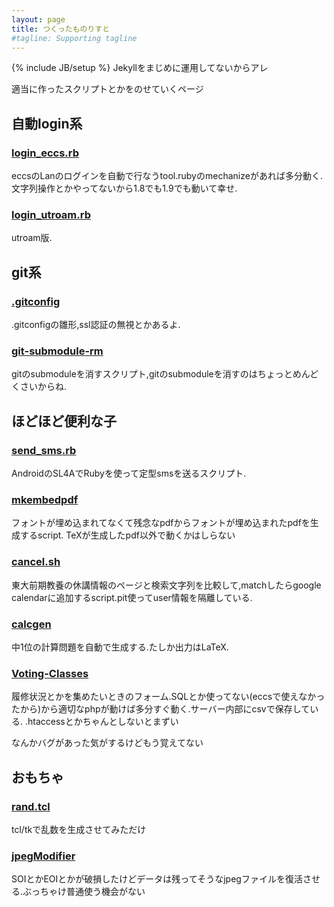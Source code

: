 ```yaml
---
layout: page
title: つくったものりすと
#tagline: Supporting tagline
---
```

{% include JB/setup %}
Jekyllをまじめに運用してないからアレ

適当に作ったスクリプトとかをのせていくページ

自動login系
----------------------------------------

### [login_eccs.rb](https://gist.github.com/MasWag/4315659)
eccsのLanのログインを自動で行なうtool.rubyのmechanizeがあれば多分動く.文字列操作とかやってないから1.8でも1.9でも動いて幸せ.

### [login_utroam.rb](https://gist.github.com/MasWag/7699888)
utroam版.

git系
----------------------------------------

### [.gitconfig](https://gist.github.com/MasWag/4451236)
.gitconfigの雛形,ssl認証の無視とかあるよ.

### [git-submodule-rm](https://gist.github.com/MasWag/4255594)
gitのsubmoduleを消すスクリプト,gitのsubmoduleを消すのはちょっとめんどくさいからね.

ほどほど便利な子
----------------------------------------

### [send_sms.rb](https://gist.github.com/MasWag/4664969)
AndroidのSL4AでRubyを使って定型smsを送るスクリプト.

### [mkembedpdf](https://gist.github.com/MasWag/5063181)
フォントが埋め込まれてなくて残念なpdfからフォントが埋め込まれたpdfを生成するscript.
TeXが生成したpdf以外で動くかはしらない

### [cancel.sh](https://github.com/MasWag/cancel.sh)
東大前期教養の休講情報のページと検索文字列を比較して,matchしたらgoogle calendarに追加するscript.pit使ってuser情報を隔離している.

### [calcgen](https://github.com/MasWag/calcgen)
中1位の計算問題を自動で生成する.たしか出力はLaTeX.

### [Voting-Classes](https://github.com/MasWag/Voting-Classes)
履修状況とかを集めたいときのフォーム.SQLとか使ってない(eccsで使えなかったから)から適切なphpが動けば多分すぐ動く.サーバー内部にcsvで保存している. .htaccessとかちゃんとしないとまずい

なんかバグがあった気がするけどもう覚えてない

おもちゃ
----------------------------------------

### [rand.tcl](https://gist.github.com/MasWag/5434425)
tcl/tkで乱数を生成させてみただけ

### [jpegModifier](https://github.com/MasWag/jpegModifier)
SOIとかEOIとかが破損したけどデータは残ってそうなjpegファイルを復活させる.ぶっちゃけ普通使う機会がない
